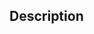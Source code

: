 ﻿<!-- svgReference := SVG_New_tspan ( svgObject ; text ; Param_3 ; Param_4 ; Font_Name ; Param_6 ; Styles ; Aligment ; Color ) -> svgObject (Text) -> text (Text) - String to write -> Param_3 (Real) -> Param_4 (Real) -> Font_Name (Text) - Default is Time New Roman -> Param_6 (Long Integer) -> Styles (Long Integer) - Default is standard -> Aligment (Long Integer) - Default is start (Left) -> Color (Text) - Front color <- svgReference (Text)-->## Description